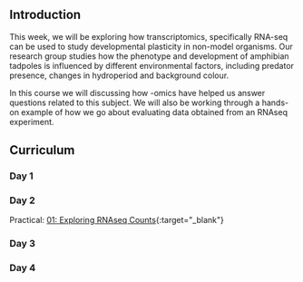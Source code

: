 ## Introduction

This week, we will be exploring how transcriptomics, specifically RNA-seq can be used to study developmental plasticity in non-model organisms. Our research group studies how the phenotype and development of amphibian tadpoles is influenced by different environmental factors, including predator presence, changes in hydroperiod and background colour.

In this course we will discussing how -omics have helped us answer questions related to this subject. We will also be working through a hands-on example of how we go about evaluating data obtained from an RNAseq experiment.

## Curriculum

### Day 1


### Day 2

Practical: [01: Exploring RNAseq Counts](/exercises/01_explore_counts.html){:target="_blank"}

### Day 3


### Day 4

